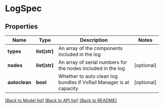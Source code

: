 # LogSpec

## Properties
Name | Type | Description | Notes
------------ | ------------- | ------------- | -------------
**types** | **list[str]** | An array of the components included in the log | 
**nodes** | **list[str]** | An array of serial numbers for the nodes included in the log | [optional] 
**autoclean** | **bool** | Whether to auto clean log bundles if VxRail Manager is at capacity | [optional] 

[[Back to Model list]](../README.md#documentation-for-models) [[Back to API list]](../README.md#documentation-for-api-endpoints) [[Back to README]](../README.md)

